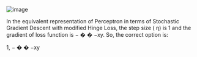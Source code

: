 ![image](https://user-images.githubusercontent.com/89120960/232329127-3e66e2b2-4a6b-4dfc-9aad-fd94d47f3584.png)


<p>
  In the equivalent representation of Perceptron in terms of Stochastic Gradient Descent with modified Hinge Loss, the step size (
η) is 1 and the gradient of loss function is 
−
�
�
−xy. So, the correct option is:

1, 
−
�
�
−xy
</p>
